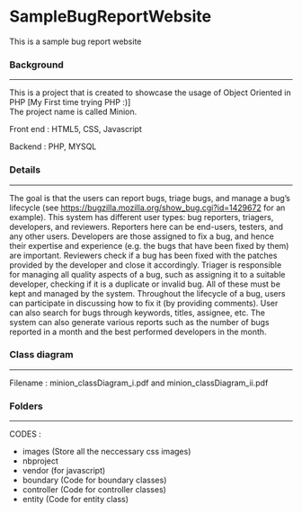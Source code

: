 # SampleBugReportWebsite
This is a sample bug report website

### Background
----
This is a project that is created to showcase the usage of Object Oriented in PHP [My First time trying PHP :)]   
The project name is called Minion.

Front end : HTML5, CSS, Javascript

Backend : PHP, MYSQL

### Details
----
The goal is that the users can report bugs, triage bugs, and manage a bug’s lifecycle (see https://bugzilla.mozilla.org/show_bug.cgi?id=1429672  for an example). 
This system has different user types: bug reporters, triagers, developers, and reviewers.  Reporters here can be end-users, testers, and any other users. Developers are those assigned to fix a bug, and hence their expertise and experience (e.g. the bugs that have been fixed by them) are important. Reviewers check if a bug has been fixed with the patches provided by the developer and close it accordingly. Triager is responsible for managing all quality aspects of a bug, such as assigning it to a suitable developer, checking if it is a duplicate or invalid bug.  All of these must be kept and managed by the system. 
Throughout the lifecycle of a bug, users can participate in discussing how to fix it (by providing comments). User can also search for bugs through keywords, titles, assignee, etc. The system can also generate various reports such as the number of bugs reported in a month and the best performed developers in the month.

### Class diagram
----
Filename : minion_classDiagram_i.pdf and minion_classDiagram_ii.pdf

### Folders
----
CODES : 
- images (Store all the neccessary css images)
- nbproject
- vendor (for javascript)
- boundary (Code for boundary classes)
- controller (Code for controller classes)
- entity (Code for entity class)







